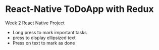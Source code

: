 # React-Native ToDoApp with Redux
Week 2 React Native Project

* Long press to mark important tasks
* press to display ellipsized text
* Press on text to mark as done
